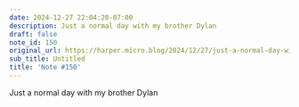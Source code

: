 ```yaml
---
date: 2024-12-27 22:04:20-07:00
description: Just a normal day with my brother Dylan
draft: false
note_id: 150
original_url: https://harper.micro.blog/2024/12/27/just-a-normal-day-with.html
sub_title: Untitled
title: 'Note #150'
---
```


Just a normal day with my brother Dylan
